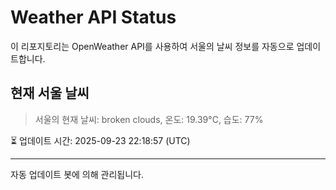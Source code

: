 
# Weather API Status

이 리포지토리는 OpenWeather API를 사용하여 서울의 날씨 정보를 자동으로 업데이트합니다.

## 현재 서울 날씨
> 서울의 현재 날씨: broken clouds, 온도: 19.39°C, 습도: 77%

⏳ 업데이트 시간: 2025-09-23 22:18:57 (UTC)

---
자동 업데이트 봇에 의해 관리됩니다.
